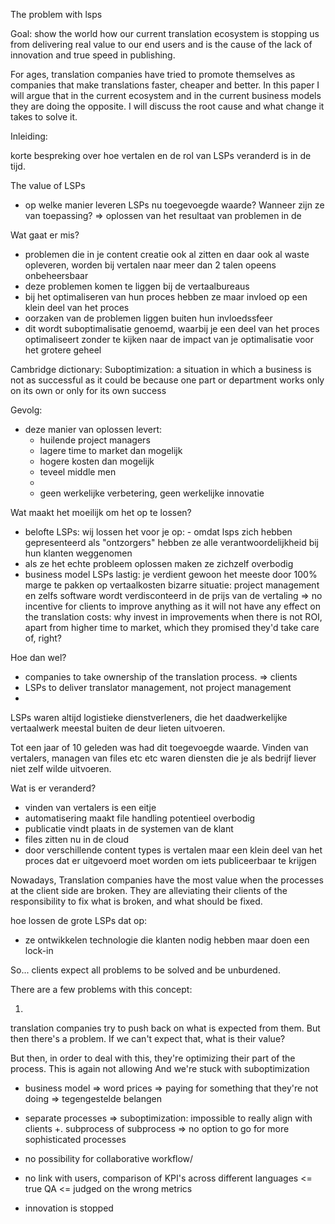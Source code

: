 The problem with lsps


Goal: show the world how our current translation ecosystem is stopping us from delivering real value to our end users and is the cause of the lack of innovation and true speed in publishing. 


For ages, translation companies have tried to promote themselves as companies that make translations faster, cheaper and better. In this paper I will argue that in the current ecosystem and in the current business models they are doing the opposite. I will discuss the root cause and what change it takes to solve it. 



Inleiding: 

korte bespreking over hoe vertalen en de rol van LSPs veranderd is in de tijd. 


The value of LSPs
* op welke manier leveren LSPs nu toegevoegde waarde? Wanneer zijn ze van toepassing?
=> oplossen van het resultaat van problemen in de 


Wat gaat er mis? 
* problemen die in je content creatie ook al zitten en daar ook al waste opleveren, worden bij vertalen naar meer dan 2 talen opeens onbeheersbaar
* deze problemen komen te liggen bij de vertaalbureaus
* bij het optimaliseren van hun proces hebben ze maar invloed op een klein deel van het proces
* oorzaken van de problemen liggen buiten hun invloedssfeer 
* dit wordt suboptimalisatie genoemd, waarbij je een deel van het proces optimaliseert zonder te kijken naar de impact van je optimalisatie voor het grotere geheel

Cambridge dictionary: Suboptimization: a situation in which a business is not as successful as it could be because one part or department works only on its own or only for its own success

Gevolg: 
* deze manier van oplossen levert:
  - huilende project managers
  - lagere time to market dan mogelijk
  - hogere kosten dan mogelijk
  - teveel middle men
  - 
  - geen werkelijke verbetering, geen werkelijke innovatie


Wat maakt het moeilijk om het op te lossen?
* belofte LSPs: wij lossen het voor je op: - omdat lsps zich hebben gepresenteerd als "ontzorgers" hebben ze alle verantwoordelijkheid bij hun klanten weggenomen
* als ze het echte probleem oplossen maken ze zichzelf overbodig
* business model LSPs 
lastig: je verdient gewoon het meeste door 100% marge te pakken op vertaalkosten
bizarre situatie: project management en zelfs software wordt verdisconteerd in de prijs van de vertaling 
=> no incentive for clients to improve anything as it will not have any effect on the translation costs: why invest in improvements when there is not ROI, apart from higher time to market, which they promised they'd take care of, right? 

Hoe dan wel?

* companies to take ownership of the translation process. 
=> clients 
* LSPs to deliver translator management, not project management
* 








LSPs waren altijd logistieke dienstverleners, die het daadwerkelijke vertaalwerk meestal buiten de deur lieten uitvoeren. 

Tot een jaar of 10 geleden was had dit toegevoegde waarde. Vinden van vertalers, managen van files etc etc waren diensten die je als bedrijf liever niet zelf wilde uitvoeren.

Wat is er veranderd? 

* vinden van vertalers is een eitje
* automatisering maakt file handling potentieel overbodig
* publicatie vindt plaats in de systemen van de klant
* files zitten nu in de cloud
* door verschillende content types is vertalen maar een klein deel van het proces dat er uitgevoerd moet worden om iets publiceerbaar te krijgen







Nowadays, Translation companies have the most value when the processes at the client side are broken. They are alleviating their clients of the responsibility to fix what is broken, and what should be fixed. 










hoe lossen de grote LSPs dat op:
* ze ontwikkelen technologie die klanten nodig hebben maar doen een lock-in 













So... clients expect all problems to be solved and be unburdened. 

There are a few problems with this concept:

1) 


translation companies try to push back on what is expected from them. But then there's a problem. If we can't expect that, what is their value?


But then, in order to deal with this, they're optimizing their part of the process. This is again not allowing  And we're stuck with suboptimization




- business model
=> word prices
=> paying for something that they're not doing
=> tegengestelde belangen
- separate processes
=> suboptimization: impossible to really align with clients +. subprocess of subprocess
=> no option to go for more sophisticated processes
- no possibility for collaborative workflow/



- no link with users, comparison of KPI's across different languages <= true QA <= judged on the wrong metrics

- innovation is stopped 
  
